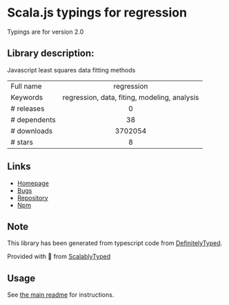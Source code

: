 
# Scala.js typings for regression

Typings are for version 2.0

## Library description:
Javascript least squares data fitting methods

|                    |                 |
| ------------------ | :-------------: |
| Full name          | regression |
| Keywords           | regression, data, fiting, modeling, analysis |
| # releases         | 0 |
| # dependents       | 38 |
| # downloads        | 3702054 |
| # stars            | 8 |

## Links
- [Homepage](https://github.com/tom-alexander/regression-js#readme)
- [Bugs](https://github.com/tom-alexander/regression-js/issues)
- [Repository](https://github.com/tom-alexander/regression-js)
- [Npm](https://www.npmjs.com/package/regression)
    


## Note
This library has been generated from typescript code from [DefinitelyTyped](https://definitelytyped.org).

Provided with :purple_heart: from [ScalablyTyped](https://github.com/oyvindberg/ScalablyTyped)

## Usage
See [the main readme](../../readme.md) for instructions.


